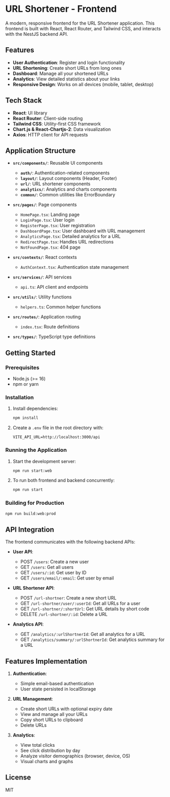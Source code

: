 # URL Shortener - Frontend

A modern, responsive frontend for the URL Shortener application. This frontend is built with React, React Router, and Tailwind CSS, and interacts with the NestJS backend API.

## Features

- **User Authentication**: Register and login functionality
- **URL Shortening**: Create short URLs from long ones
- **Dashboard**: Manage all your shortened URLs
- **Analytics**: View detailed statistics about your links
- **Responsive Design**: Works on all devices (mobile, tablet, desktop)

## Tech Stack

- **React**: UI library
- **React Router**: Client-side routing
- **Tailwind CSS**: Utility-first CSS framework
- **Chart.js & React-Chartjs-2**: Data visualization
- **Axios**: HTTP client for API requests

## Application Structure

- **`src/components/`**: Reusable UI components
  - **`auth/`**: Authentication-related components
  - **`layout/`**: Layout components (Header, Footer)
  - **`url/`**: URL shortener components
  - **`analytics/`**: Analytics and charts components
  - **`common/`**: Common utilities like ErrorBoundary

- **`src/pages/`**: Page components
  - `HomePage.tsx`: Landing page
  - `LoginPage.tsx`: User login
  - `RegisterPage.tsx`: User registration
  - `DashboardPage.tsx`: User dashboard with URL management
  - `AnalyticsPage.tsx`: Detailed analytics for a URL
  - `RedirectPage.tsx`: Handles URL redirections
  - `NotFoundPage.tsx`: 404 page

- **`src/contexts/`**: React contexts
  - `AuthContext.tsx`: Authentication state management

- **`src/services/`**: API services
  - `api.ts`: API client and endpoints

- **`src/utils/`**: Utility functions
  - `helpers.ts`: Common helper functions

- **`src/routes/`**: Application routing
  - `index.tsx`: Route definitions

- **`src/types/`**: TypeScript type definitions

## Getting Started

### Prerequisites

- Node.js (>= 16)
- npm or yarn

### Installation

1. Install dependencies:
   ```bash
   npm install
   ```

2. Create a `.env` file in the root directory with:
   ```
   VITE_API_URL=http://localhost:3000/api
   ```

### Running the Application

1. Start the development server:
   ```bash
   npm run start:web
   ```

2. To run both frontend and backend concurrently:
   ```bash
   npm run start
   ```

### Building for Production

```bash
npm run build:web:prod
```

## API Integration

The frontend communicates with the following backend APIs:

- **User API**:
  - POST `/users`: Create a new user
  - GET `/users`: Get all users
  - GET `/users/:id`: Get user by ID
  - GET `/users/email/:email`: Get user by email

- **URL Shortener API**:
  - POST `/url-shortner`: Create a new short URL
  - GET `/url-shortner/user/:userId`: Get all URLs for a user
  - GET `/url-shortner/:shortUrl`: Get URL details by short code
  - DELETE `/url-shortner/:id`: Delete a URL

- **Analytics API**:
  - GET `/analytics/:urlShortnerId`: Get all analytics for a URL
  - GET `/analytics/summary/:urlShortnerId`: Get analytics summary for a URL

## Features Implementation

1. **Authentication**:
   - Simple email-based authentication
   - User state persisted in localStorage

2. **URL Management**:
   - Create short URLs with optional expiry date
   - View and manage all your URLs
   - Copy short URLs to clipboard
   - Delete URLs

3. **Analytics**:
   - View total clicks
   - See click distribution by day
   - Analyze visitor demographics (browser, device, OS)
   - Visual charts and graphs

## License

MIT
